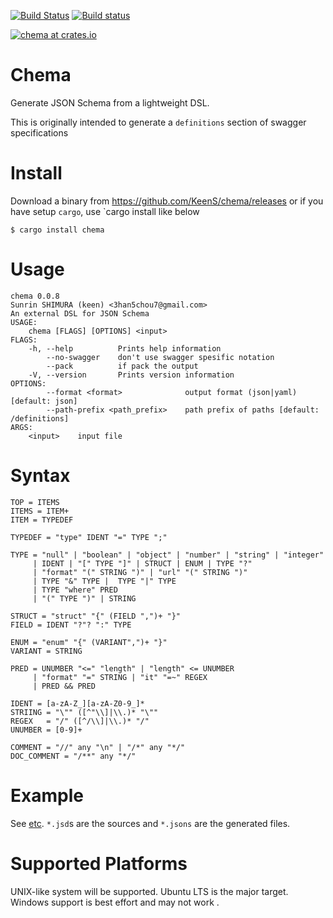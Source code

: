[![Build Status](https://travis-ci.org/KeenS/chema.svg?branch=master)](https://travis-ci.org/KeenS/chema)
[![Build status](https://ci.appveyor.com/api/projects/status/3o96tvfb0wv597ud/branch/master?svg=true)](https://ci.appveyor.com/project/KeenS/chema/branch/master)


[![chema at crates.io](https://img.shields.io/crates/v/chema.svg)](https://crates.io/crates/chema)

# Chema
Generate JSON Schema from a lightweight DSL.

This is originally intended to generate a `definitions` section of swagger specifications

# Install

Download a binary from https://github.com/KeenS/chema/releases
or if you have setup `cargo`, use `cargo install like below

```
$ cargo install chema
```

# Usage

```
chema 0.0.8
Sunrin SHIMURA (keen) <3han5chou7@gmail.com>
An external DSL for JSON Schema
USAGE:
    chema [FLAGS] [OPTIONS] <input>
FLAGS:
    -h, --help          Prints help information
        --no-swagger    don't use swagger spesific notation
        --pack          if pack the output
    -V, --version       Prints version information
OPTIONS:
        --format <format>              output format (json|yaml) [default: json]
        --path-prefix <path_prefix>    path prefix of paths [default: /definitions]
ARGS:
    <input>    input file
```
# Syntax

```
TOP = ITEMS
ITEMS = ITEM+
ITEM = TYPEDEF

TYPEDEF = "type" IDENT "=" TYPE ";"

TYPE = "null" | "boolean" | "object" | "number" | "string" | "integer"
     | IDENT | "[" TYPE "]" | STRUCT | ENUM | TYPE "?"
     | "format" "(" STRING ")" | "url" "(" STRING ")"
     | TYPE "&" TYPE |  TYPE "|" TYPE
     | TYPE "where" PRED
     | "(" TYPE ")" | STRING

STRUCT = "struct" "{" (FIELD ",")+ "}"
FIELD = IDENT "?"? ":" TYPE

ENUM = "enum" "{" (VARIANT",")+ "}"
VARIANT = STRING

PRED = UNUMBER "<=" "length" | "length" <= UNUMBER
     | "format" "=" STRING | "it" "=~" REGEX
     | PRED && PRED

IDENT = [a-zA-Z_][a-zA-Z0-9_]*
STRIING = "\"" ([^"\\]|\\.)* "\""
REGEX   = "/" ([^/\\]|\\.)* "/"
UNUMBER = [0-9]+

COMMENT = "//" any "\n" | "/*" any "*/"
DOC_COMMENT = "/**" any "*/"
```

# Example

See [etc](etc). `*.jsd`s are the sources and `*.jsons` are the generated files.


# Supported Platforms
UNIX-like system will be supported.
Ubuntu LTS is the major target.
Windows support is best effort and may not work .
